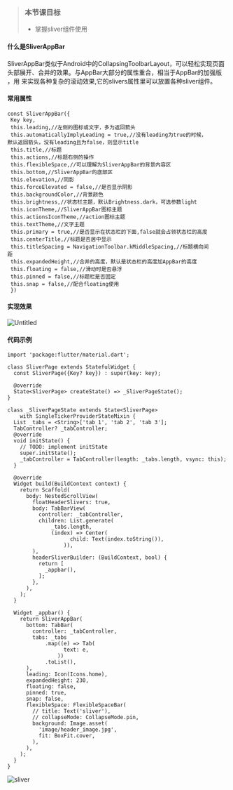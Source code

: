 > ### 本节课⽬标
> - 掌握sliver组件使⽤

#### 什么是SliverAppBar
SliverAppBar类似于Android中的CollapsingToolbarLayout，可以轻松实现⻚⾯头部展开、合并的效果。与AppBar⼤部分的属性重合，相当于AppBar的加强版 ，⽤
来实现各种复杂的滚动效果,它的slivers属性⾥可以放置各种sliver组件。

#### 常⽤属性


```
const SliverAppBar({
 Key key,
 this.leading,//左侧的图标或文字，多为返回箭头
 this.automaticallyImplyLeading = true,//没有leading为true的时候，
默认返回箭头，没有leading且为false，则显示title
 this.title,//标题
 this.actions,//标题右侧的操作
 this.flexibleSpace,//可以理解为SliverAppBar的背景内容区
 this.bottom,//SliverAppBar的底部区
 this.elevation,//阴影
 this.forceElevated = false,//是否显示阴影
 this.backgroundColor,//背景颜色
 this.brightness,//状态栏主题，默认Brightness.dark，可选参数light
 this.iconTheme,//SliverAppBar图标主题
 this.actionsIconTheme,//action图标主题
 this.textTheme,//文字主题
 this.primary = true,//是否显示在状态栏的下面,false就会占领状态栏的高度
 this.centerTitle,//标题是否居中显示
 this.titleSpacing = NavigationToolbar.kMiddleSpacing,//标题横向间
距
 this.expandedHeight,//合并的高度，默认是状态栏的高度加AppBar的高度
 this.floating = false,//滑动时是否悬浮
 this.pinned = false,//标题栏是否固定
 this.snap = false,//配合floating使用
 })
```

#### 实现效果

![Untitled](https://note.youdao.com/yws/public/resource/b87fc7473b263bbeecc00ebeaa158670/2391F2003E334D62A0FB1EBC7F0ED7F4?ynotemdtimestamp=1662130057537)

#### 代码示例

```
import 'package:flutter/material.dart';

class SliverPage extends StatefulWidget {
  const SliverPage({Key? key}) : super(key: key);

  @override
  State<SliverPage> createState() => _SliverPageState();
}

class _SliverPageState extends State<SliverPage>
    with SingleTickerProviderStateMixin {
  List _tabs = <String>['tab 1', 'tab 2', 'tab 3'];
  TabController? _tabController;
  @override
  void initState() {
    // TODO: implement initState
    super.initState();
    _tabController = TabController(length: _tabs.length, vsync: this);
  }

  @override
  Widget build(BuildContext context) {
    return Scaffold(
      body: NestedScrollView(
        floatHeaderSlivers: true,
        body: TabBarView(
          controller: _tabController,
          children: List.generate(
              _tabs.length,
              (index) => Center(
                    child: Text(index.toString()),
                  )),
        ),
        headerSliverBuilder: (BuildContext, bool) {
          return [
            _appbar(),
          ];
        },
      ),
    );
  }

  Widget _appbar() {
    return SliverAppBar(
      bottom: TabBar(
        controller: _tabController,
        tabs: _tabs
            .map((e) => Tab(
                  text: e,
                ))
            .toList(),
      ),
      leading: Icon(Icons.home),
      expandedHeight: 230,
      floating: false,
      pinned: true,
      snap: false,
      flexibleSpace: FlexibleSpaceBar(
        // title: Text('sliver'),
        // collapseMode: CollapseMode.pin,
        background: Image.asset(
          'image/header_image.jpg',
          fit: BoxFit.cover,
        ),
      ),
    );
  }
}

```

![sliver](https://note.youdao.com/yws/public/resource/b87fc7473b263bbeecc00ebeaa158670/D6430A5855C043A6B3CA920ECB35B3D1?ynotemdtimestamp=1662130057537)

